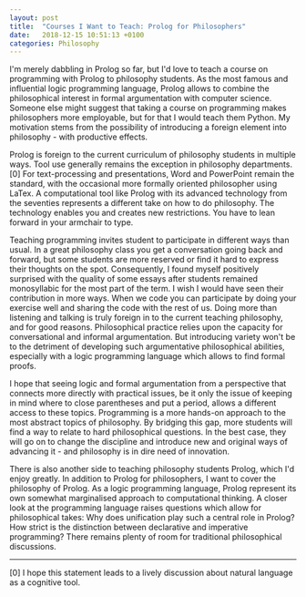 ```yaml
---
layout: post
title:  "Courses I Want to Teach: Prolog for Philosophers"
date:   2018-12-15 10:51:13 +0100
categories: Philosophy
---
```


I'm merely dabbling in Prolog so far, but I'd love to teach a course on programming with Prolog to philosophy students. As the most famous and influential logic programming language, Prolog allows to combine the philosophical interest in formal argumentation with computer science. Someone else might suggest that taking a course on programming makes philosophers more employable, but for that I would teach them Python. My motivation stems from the possibility of introducing a foreign element into philosophy - with productive effects.

Prolog is foreign to the current curriculum of philosophy students in multiple ways. Tool use generally remains the exception in philosophy departments.[0] For text-processing and presentations, Word and PowerPoint remain the standard, with the occasional more formally oriented philosopher using LaTex. A computational tool like Prolog with its advanced technology from the seventies represents a different take on how to do philosophy. The technology enables you and creates new restrictions. You have to lean forward in your armchair to type.

Teaching programming invites student to participate in different ways than usual. In a great philosophy class you get a conversation going back and forward, but some students are more reserved or find it hard to express their thoughts on the spot. Consequently, I found myself positively surprised with the quality of some essays after students remained monosyllabic for the most part of the term. I wish I would have seen their contribution in more ways. When we code you can participate by doing your exercise well and sharing the code with the rest of us. Doing more than listening and talking is truly foreign in to the current teaching philosophy, and for good reasons. Philosophical practice relies upon the capacity for conversational and informal argumentation. But introducing variety won't be to the detriment of developing such argumentative philosophical abilities, especially with a logic programming language which allows to find formal proofs.

I hope that seeing logic and formal argumentation from a perspective that connects more directly with practical issues, be it only the issue of keeping in mind where to close parentheses and put a period, allows a different access to these topics. Programming is a more hands-on approach to the most abstract topics of philosophy. By bridging this gap, more students will find a way to relate to hard philosophical questions. In the best case, they will go on to change the discipline and introduce new and original ways of advancing it - and philosophy is in dire need of innovation. 

There is also another side to teaching philosophy students Prolog, which I'd enjoy greatly. In addition to Prolog for philosophers, I want to cover the philosophy of Prolog. As a logic programming language, Prolog represent its own somewhat marginalised approach to computational thinking. A closer look at the programming language raises questions which allow for philosophical takes: Why does unification play such a central role in Prolog? How strict is the distinction between declarative and imperative programming? There remains plenty of room for traditional philosophical discussions.


---
[0] I hope this statement leads to a lively discussion about natural language as a cognitive tool. 